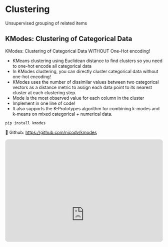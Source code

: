 
# Clustering

Unsupervised grouping of related items

## KModes: Clustering of Categorical Data

KModes: Clustering of Categorical Data WITHOUT One-Hot encoding!

-   KMeans clustering using Euclidean distance to find clusters so you
    need to one-hot encode all categorical data
-   In KModes clustering, you can directly cluster categorical data
    without one-hot encoding!
-   KModes uses the number of dissimilar values between two categorical
    vectors as a distance metric to assign each data point to its
    nearest cluster at each clustering step.
-   Mode is the most observed value for each column in the cluster
-   Implement in one line of code!
-   It also supports the K-Prototypes algorithm for combining k-modes
    and k-means on mixed categorical + numerical data.

<!-- -->

    pip install kmodes

🌟 Github: <https://github.com/nicodv/kmodes>

<div style="overflow:hidden;margin-left:auto;margin-right:auto;border-radius:10px;width:100%;max-width:740px;position:relative"><div style="width:100%;padding-bottom:64.86486486486486%"></div><iframe width="740" height="480" title="Code snippet - kmodes" src="https://snappify.io/embed/c9b463e2-e263-4d94-a5f5-da9c4694a148?responsive" allow="clipboard-write" style="background:linear-gradient(337deg, #654ea3, #da98b4);position:absolute;left:0;top:0;width:100%" frameborder="0"></iframe></div>
